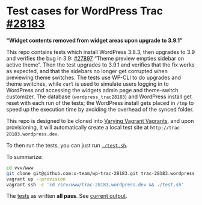 # Test cases for WordPress Trac [#28183](https://core.trac.wordpress.org/ticket/28183)
**“Widget contents removed from widget areas upon upgrade to 3.9.1”**

This repo contains tests which install WordPress 3.8.3, then upgrades to 3.9 and
verifies the bug in 3.9: [#27897](https://core.trac.wordpress.org/ticket/27897)
“Theme preview empties sidebar on active theme”. Then the test upgrades to 3.9.1
and verifies that the fix works as expected, and that the sidebars no longer
get corrupted when previewing theme switches. The tests use WP-CLI to do
upgrades and theme switches, while `curl` is used to simulate users logging in
to WordPress and accessing the widgets admin page and theme-switch customizer.
The database (`wordpress_trac28183`) and WordPress install get reset with each
run of the tests; the WordPress install gets placed in `/tmp` to speed up
the execution time by avoiding the overhead of the synced folder.

This repo is designed to be cloned into [Varying Vagrant Vagrants](https://github.com/Varying-Vagrant-Vagrants/VVV),
and upon provisioning, it will automatically create a local test site at `http://trac-28183.wordpress.dev`.

To then run the tests, you can just run [`./test.sh`](test.sh).

To summarize:

```sh
cd vvv/www
git clone git@github.com:x-team/wp-trac-28183.git trac-28183.wordpress.dev
vagrant up --provision
vagrant ssh -c 'cd /srv/www/trac-28183.wordpress.dev && ./test.sh'
```

The [tests](test.sh) as written **all pass**. See [current output](output.txt).
